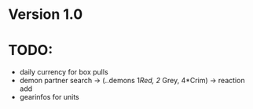 # Version 1.0
# TODO:
- daily currency for box pulls
- demon partner search -> (..demons 1*Red, 2* Grey, 4*Crim) -> reaction add
- gearinfos for units